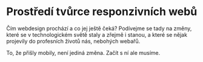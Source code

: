 # Prostředí tvůrce responzivních webů

Čím webdesign prochází a co jej ještě čeká? Podívejme se tady na změny, které se v technologickém světě staly a zřejmě i stanou, a které se nějak projevily do profesních životů nás, nebohých webařů. 

To, že přišly mobily, není jediná změna. Začít s ní ale musíme. 


